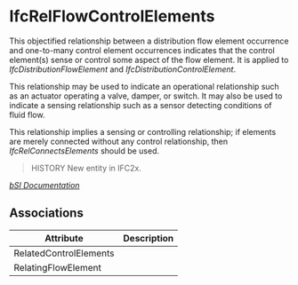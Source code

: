 IfcRelFlowControlElements
=========================
This objectified relationship between a distribution flow element occurrence
and one-to-many control element occurrences indicates that the control
element(s) sense or control some aspect of the flow element. It is applied to
_IfcDistributionFlowElement_ and _IfcDistributionControlElement_.  
  
This relationship may be used to indicate an operational relationship such as
an actuator operating a valve, damper, or switch. It may also be used to
indicate a sensing relationship such as a sensor detecting conditions of fluid
flow.  
  
This relationship implies a sensing or controlling relationship; if elements
are merely connected without any control relationship, then
_IfcRelConnectsElements_ should be used.  
  
> HISTORY  New entity in IFC2x.  
>  
[ _bSI
Documentation_](https://standards.buildingsmart.org/IFC/DEV/IFC4_2/FINAL/HTML/schema/ifcsharedbldgserviceelements/lexical/ifcrelflowcontrolelements.htm)


Associations
------------
| Attribute              | Description   |
|------------------------|---------------|
| RelatedControlElements |               |
| RelatingFlowElement    |               |

